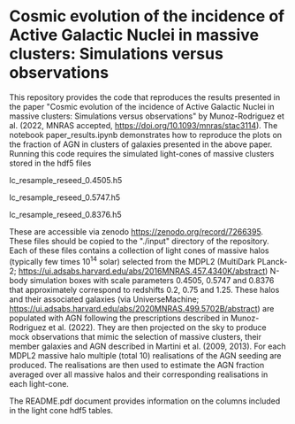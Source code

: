 # Cosmic evolution of the incidence of Active Galactic Nuclei in massive clusters: Simulations versus observations

This repository provides the code that reproduces the results presented in the paper "Cosmic evolution of the incidence of Active Galactic Nuclei in massive clusters: Simulations versus observations" by Munoz-Rodriguez et al. (2022, MNRAS accepted, https://doi.org/10.1093/mnras/stac3114). The notebook paper_results.ipynb demonstrates how to reproduce the plots on the fraction of AGN in clusters of galaxies presented in the above paper. Running this code requires the simulated light-cones of massive clusters stored in the hdf5 files


lc_resample_reseed_0.4505.h5

lc_resample_reseed_0.5747.h5

lc_resample_reseed_0.8376.h5


These are accessible via zenodo https://zenodo.org/record/7266395. These files should be copied to the "./input" directory of the repository. Each of these files contains a collection of light cones of massive halos (typically few times 10$^{14}$ solar) selected from the MDPL2 (MultiDark PLanck-2; https://ui.adsabs.harvard.edu/abs/2016MNRAS.457.4340K/abstract) N-body simulation boxes with scale parameters 0.4505, 0.5747 and 0.8376 that approximately correspond to redshifts 0.2, 0.75 and 1.25. These halos and their associated galaxies (via UniverseMachine; https://ui.adsabs.harvard.edu/abs/2020MNRAS.499.5702B/abstract) are populated with AGN following the prescriptions described in Munoz-Rodriguez et al. (2022). They are then projected on the sky to produce mock observations that mimic the selection of massive clusters, their member galaxies and AGN described in Martini et al. (2009, 2013). For each MDPL2 massive halo multiple (total 10) realisations of the AGN seeding are produced. The realisations are then used to estimate the AGN fraction averaged over all massive halos and their corresponding realisations in each light-cone.  

The README.pdf document provides information on the columns included in the light cone hdf5 tables.
